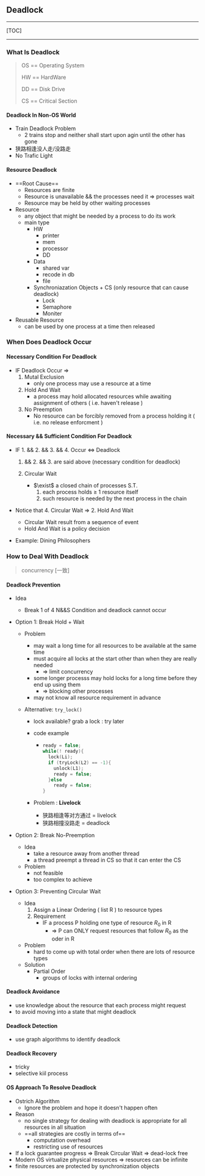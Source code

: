 ## Deadlock

***

[TOC]

***

### What Is Deadlock

> OS == Operating System
>
> HW == HardWare
>
> DD == Disk Drive
>
> CS == Critical Section

#### Deadlock In Non-OS World

* Train Deadlock Problem
  * 2 trains stop and neither shall start upon agin until the other has gone
* 狭路相逢没人走/没路走
* No Trafic Light

#### Resource Deadlock

* ==Root Cause==
  * Resources are finite
  *  Resource is unavailable \&\&  the processes need it $\Rightarrow$ processes wait  
  * Resource may be held by other waiting processes
* Resource
  * any object that might be needed by a process to do its work
  * main type
    * HW
      * printer
      * mem
      * processor
      * DD
    * Data
      * shared var
      * recode in db
      * file
    * Synchroniazation Objects + CS (only resource that can cause deadlock)
      * Lock
      * Semaphore
      * Moniter
* Reusable Resource
  * can be used by one process at a time then released

### When Does Deadlock Occur

#### Necessary Condition For Deadlock

* IF Deadlock Occur $\Rightarrow$
  1. Mutal Exclusion
     * only one process may use a resource at a time
  2. Hold And Wait
     * a process may hold allocated resources while awaiting assignment of others ( i.e. haven't release )
  3. No Preemption
     * No resource can be forcibly removed from a process holding it ( i.e. no release enforcment )

#### Necessary \&\& Sufficient Condition For Deadlock

* IF 1. \&\& 2. \&\& 3. \&\& 4. Occur $\iff$  Deadlock

  1. \&\&  2.  \&\&  3. are said above (necessary condition for deadlock)

  4. Circular Wait
     * $\exist$ a closed chain of processes S.T.
       1. each process holds $\ge$ 1 resource itself
       2. such resource is needed by the next process in the chain

* Notice that 4. Circular Wait $\Rightarrow$ 2. Hold And Wait 

  * Circular Wait result from a sequence of event
  * Hold And Wait is a policy decision

* Example: Dining Philosophers



### How to Deal With Deadlock

>concurrency [一致]

#### Deadlock Prevention

* Idea

  * Break 1 of 4 N\&\&S Condition and deadlock cannot occur

* Option 1: Break Hold + Wait

  * Problem

    * may wait a long time for all resources to be available at the same time
    * must acquire all locks at the start other than when they are really needed
      * $\Rightarrow$ limit concurrency
    * some longer processs may hold locks for a long time before they end up using them 
      * $\Rightarrow$ blocking other processes 
    * may not know all resource requirement in advance

  * Alternative: ```try_lock()```

    * lock available? grab a lock : try later

    * code example

      * ``` c
        ready = false;
        while(! ready){
          lock(Li);
          if (tryLock(L2) == -1){
            unlock(L1);
            ready = false;
          }else
            ready = false;
        }
        ```

    * Problem : **Livelock**

      * 狭路相逢等对方通过 = livelock
      * 狭路相撞没路走 = deadlock

* Option 2: Break No-Preemption

  * Idea
    * take a resource away from another thread
    * a thread preempt a thread in CS so that it can enter the CS
  * Problem
    * not feasible
    * too complex to achieve

* Option 3: Preventing Circular Wait

  * Idea
    1. Assign a Linear Ordering ( list R ) to resource types
    2. Requirement
       * IF a process P holding one type of resource $R_0$ in R 
         * $\Rightarrow$ P can ONLY request resources that follow  $R_0$ as the oder in R 
  * Problem
    * hard to come up with total order when there are lots of resource types
  * Solution
    * Partial Order
      * groups of locks with internal ordering

#### Deadlock Avoidance

* use knowledge about the resource that each process might request 
* to avoid moving into a state that might deadlock

#### Deadlock Detection

* use graph algorithms to identify deadlock

#### Deadlock Recovery

* tricky
* selective kiil process

#### OS Approach To Resolve Deadlock

* Ostrich Algorithm
  * Ignore the problem and hope it doesn't happen often
* Reason
  * no single strategy for dealing with deadlock is appropriate for all resources in all situation
  * ==all strategies are costly in terms of==
    * computation overhead
    * restricting use of resources
* If a lock guarantee progress $\Rightarrow$ Break Circular Wait $\Rightarrow$ dead-lock free
* Modern OS virtualize physical resources $\Rightarrow$ resources can be infinite
* finite resources are protected by synchronization objects

